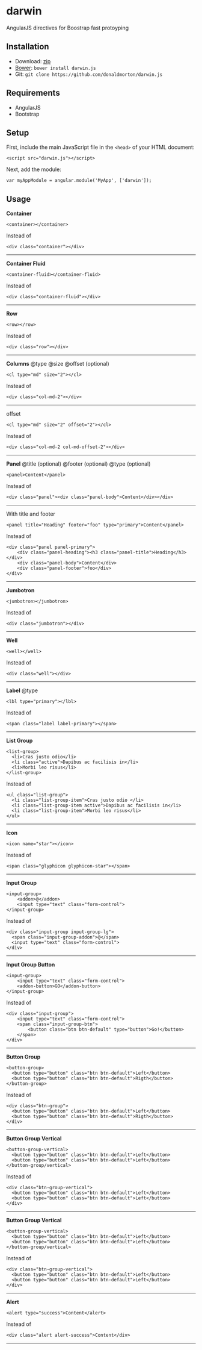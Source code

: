 darwin
======

AngularJS directives for Boostrap fast protoyping

Installation
---------------------------------------

* Download: [zip](https://github.comd/donaldmorton/darwin/)
* [Bower](https://github.com/twitter/bower/): `bower install darwin.js`
* Git: `git clone https://github.com/donaldmorton/darwin.js`


Requirements
---------------------------------------
* AngularJS
* Bootstrap


Setup
---------------------------------------

First, include the main JavaScript file in the `<head>` of your HTML document:

```
<script src="darwin.js"></script>
```

Next, add the module:

```
var myAppModule = angular.module('MyApp', ['darwin']);
```

Usage
---------------------------------------
**Container**

```
<container></container>
```
Instead of
```
<div class="container"></div>
```


---------------------------------------


**Container Fluid**

```
<container-fluid></container-fluid>
```
Instead of
```
<div class="container-fluid"></div>
```


---------------------------------------
**Row**

```
<row></row>
```
Instead of
```
<div class="row"></div>
```
---------------------------------------
**Columns**
@type
@size
@offset (optional)
```
<cl type="md" size="2"></cl>
```
Instead of
```
<div class="col-md-2"></div>
```
---------------------------------------
offset
```
<cl type="md" size="2" offset="2"></cl>
```
Instead of
```
<div class="col-md-2 col-md-offset-2"></div>
```
---------------------------------------
**Panel**
@title  (optional)
@footer (optional)
@type (optional)

```
<panel>Content</panel>
```
Instead of
```
<div class="panel"><div class="panel-body">Content</div></div>
```
---------------------------------------
With title and footer
```
<panel title="Heading" footer="foo" type="primary">Content</panel>
```
Instead of
```
<div class="panel panel-primary">
    <div class="panel-heading"><h3 class="panel-title">Heading</h3></div>
    <div class="panel-body">Content</div>
    <div class="panel-footer">foo</div>
</div>
```
---------------------------------------
**Jumbotron**
```
<jumbotron></jumbotron>
```
Instead of
```
<div class="jumbotron"></div>
```
---------------------------------------

**Well**
```
<well></well>
```
Instead of
```
<div class="well"></div>
```
---------------------------------------


**Label**
@type
```
<lbl type="primary"></lbl>
```
Instead of
```
<span class="label label-primary"></span>
```
---------------------------------------
**List Group**
```
<list-group>
  <li>Cras justo odio</li>
  <li class="active">Dapibus ac facilisis in</li>
  <li>Morbi leo risus</li>
</list-group>
```
Instead of
```
<ul class="list-group">
  <li class="list-group-item">Cras justo odio </li>
  <li class="list-group-item active">Dapibus ac facilisis in</li>
  <li class="list-group-item">Morbi leo risus</li>
</ul>
```
---------------------------------------

**Icon**
```
<icon name="star"></icon>
```
Instead of
```
<span class="glyphicon glyphicon-star"></span>
```
---------------------------------------

**Input Group**
```
<input-group>
    <addon>@</addon>
    <input type="text" class="form-control">
</input-group>
```
Instead of
```
<div class="input-group input-group-lg">
  <span class="input-group-addon">@</span>
  <input type="text" class="form-control">
</div>
```
---------------------------------------


**Input Group Button**
```
<input-group>
    <input type="text" class="form-control">
    <addon-button>GO</addon-button>
</input-group>
```
Instead of
```
<div class="input-group">
    <input type="text" class="form-control">
    <span class="input-group-btn">
        <button class="btn btn-default" type="button">Go!</button>
    </span>
</div>
```
---------------------------------------
**Button Group**
```
<button-group>
  <button type="button" class="btn btn-default">Left</button>
  <button type="button" class="btn btn-default">Rigth</button>
</button-group>
```
Instead of
```
<div class="btn-group">
  <button type="button" class="btn btn-default">Left</button>
  <button type="button" class="btn btn-default">Rigth</button>
</div>
```
---------------------------------------
**Button Group Vertical**
```
<button-group-vertical>
  <button type="button" class="btn btn-default">Left</button>
  <button type="button" class="btn btn-default">Left</button>
</button-group/vertical>
```
Instead of
```
<div class="btn-group-vertical">
  <button type="button" class="btn btn-default">Left</button>
  <button type="button" class="btn btn-default">Left</button>
</div>
```
---------------------------------------
**Button Group Vertical**
```
<button-group-vertical>
  <button type="button" class="btn btn-default">Left</button>
  <button type="button" class="btn btn-default">Left</button>
</button-group/vertical>
```
Instead of
```
<div class="btn-group-vertical">
  <button type="button" class="btn btn-default">Left</button>
  <button type="button" class="btn btn-default">Left</button>
</div>
```
---------------------------------------
**Alert**
```
<alert type="success">Content</alert>
```
Instead of
```
<div class="alert alert-success">Content</div>
```
----------

